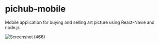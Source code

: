 # pichub-mobile
Mobile application for buying and selling art picture using React-Navie and node.js

![Screenshot (466)](https://user-images.githubusercontent.com/66944039/166642509-3236f987-4d58-47b3-b104-61dc7cbf065a.png)
